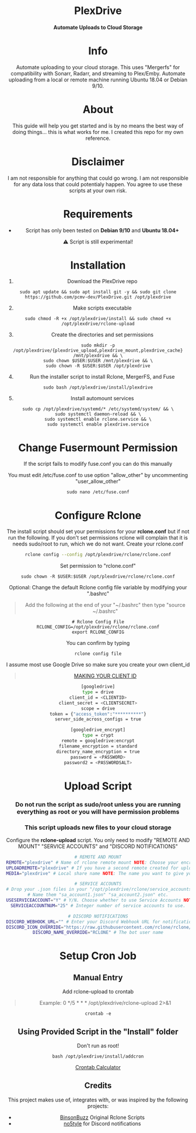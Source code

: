 
<center>
<h1 align="center">PlexDrive</h1>
<h4 align="center">Automate Uploads to Cloud Storage</h4>

# Info
Automate uploading to your cloud storage. This uses "Mergerfs" for compatibility with Sonarr, Radarr, and streaming to Plex/Emby. Automate uploading from a local or remote machine running Ubuntu 18.04 or Debian 9/10.

# About
This guide will help you get started and is by no means the best way of doing things... this is what works for me. I created this repo for my own reference.

# Disclaimer

I am not responsible for anything that could go wrong. I am not responsible for any data loss that could potentialy happen. You agree to use these scripts at your own risk.

# Requirements
- Script has only been tested on **Debian 9/10** and **Ubuntu 18.04+**

:warning: Script is still experimental!
# Installation
1. Download the PlexDrive repo
```
sudo apt update && sudo apt install git -y && sudo git clone https://github.com/pcmv-dev/PlexDrive.git /opt/plexdrive
```
2. Make scripts executable
```
sudo chmod -R +x /opt/plexdrive/install && sudo chmod +x /opt/plexdrive/rclone-upload
```
3. Create the directories and set permissions
```
sudo mkdir -p /opt/plexdrive/{plexdrive_upload,plexdrive_mount,plexdrive_cache} /mnt/plexdrive && \
sudo chown $USER:$USER /mnt/plexdrive && \
sudo chown -R $USER:$USER /opt/plexdrive
```
4. Run the installer script to install Rclone, MergerFS, and Fuse
```
sudo bash /opt/plexdrive/install/plexdrive
```
5. Install automount services
```
sudo cp /opt/plexdrive/systemd/* /etc/systemd/system/ && \
sudo systemctl daemon-reload && \
sudo systemctl enable rclone.service && \
sudo systemctl enable plexdrive.service
```
# Change Fusermount Permission

If the script fails to modify fuse.conf you can do this manually

You must edit  /etc/fuse.conf to use option "allow_other" by uncommenting "user_allow_other"
```
sudo nano /etc/fuse.conf
```
# Configure Rclone

The install script should set your permissions for your **rclone.conf** but if not run the following.
If you don't set permissions rclone will complain that it is needs sudo/root to run, which we do not want.
Create your rclone.conf
```bash
rclone config --config /opt/plexdrive/rclone/rclone.conf
```
Set permission to "rclone.conf"
```
sudo chown -R $USER:$USER /opt/plexdrive/rclone/rclone.conf
```
Optional: Change the default Rclone config file variable by modifying your ".bashrc"
>Add the following at the end of your "~/.bashrc" then type "source ~/.bashrc"
```
# Rclone Config File
RCLONE_CONFIG=/opt/plexdrive/rclone/rclone.conf
export RCLONE_CONFIG
```
You can confirm by typing
```
rclone config file
```
I assume most use Google Drive so make sure you create your own client_id 
> [MAKING YOUR CLIENT ID](https://rclone.org/drive/#making-your-own-client-id)

```bash
[googledrive]
type = drive
client_id = <CLIENTID>
client_secret = <CLIENTSECRET>
scope = drive
token = {"access_token":"**********"}
server_side_across_configs = true

[googledrive_encrypt]
type = crypt
remote = googledrive:encrypt
filename_encryption = standard
directory_name_encryption = true
password = <PASSWORD>
password2 = <PASSWORDSALT>
```

# Upload Script
### Do not run the script as sudo/root unless you are running everything as root or you will have permission problems
### This script uploads new files to your cloud storage
Configure the **rclone-upload** script. You only need to modify "REMOTE AND MOUNT" "SERVICE ACCOUNTS" and "DISCORD NOTIFICATIONS"
```bash
# REMOTE AND MOUNT
REMOTE="plexdrive" # Name of rclone remote mount NOTE: Choose your encrypted remote for sensitive data
UPLOADREMOTE="plexdrive" # If you have a second remote created for uploads put it here. Otherwise use the same remote as REMOTE
MEDIA="plexdrive" # Local share name NOTE: The name you want to give your share mount

# SERVICE ACCOUNTS
# Drop your .json files in your "/opt/plexdrive/rclone/service_accounts"
# Name them "sa_account1.json" "sa_account2.json" etc.
USESERVICEACCOUNT="Y" # Y/N. Choose whether to use Service Accounts NOTE: Bypass Google 750GB upload limit
SERVICEACCOUNTNUM="25" # Integer number of service accounts to use.

# DISCORD NOTIFICATIONS
DISCORD_WEBHOOK_URL="" # Enter your Discord Webhook URL for notifications. Otherwise leave empty to disable
DISCORD_ICON_OVERRIDE="https://raw.githubusercontent.com/rclone/rclone/master/graphics/logo/logo_symbol/logo_symbol_color_256px.png" # The bot user image
DISCORD_NAME_OVERRIDE="RCLONE" # The bot user name
```
# Setup Cron Job

## Manual Entry
Add rclone-upload to crontab
> Example: 0 */5 * * * /opt/plexdrive/rclone-upload 2>&1
```
crontab -e
```
## Using Provided Script in the "Install" folder
Don't run as root!
```
bash /opt/plexdrive/install/addcron
```
[Crontab Calculator](https://corntab.com/)

## Credits
This project makes use of, integrates with, or was inspired by the following projects:

* [BinsonBuzz](https://github.com/BinsonBuzz/unraid_rclone_mount) Original Rclone Scripts
* [no5tyle](https://github.com/no5tyle/UltraSeedbox-Scripts) for Discord notifications
